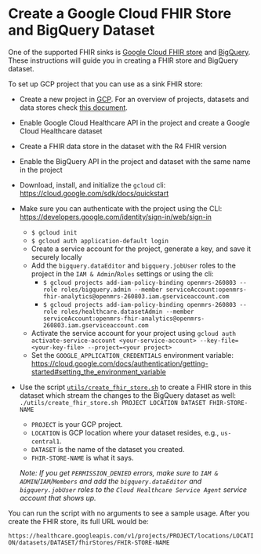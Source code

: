 # Create a Google Cloud FHIR Store and BigQuery Dataset

One of the supported FHIR sinks is
[Google Cloud FHIR store](https://cloud.google.com/healthcare/docs/concepts/fhir)
and [BigQuery](https://cloud.google.com/bigquery). These instructions will guide
you in creating a FHIR store and BigQuery dataset.

To set up GCP project that you can use as a sink FHIR store:

- Create a new project in [GCP](https://console.cloud.google.com). For an
  overview of projects, datasets and data stores check
  [this document](https://cloud.google.com/healthcare/docs/concepts/projects-datasets-data-stores).
- Enable Google Cloud Healthcare API in the project and create a Google Cloud
  Healthcare dataset
- Create a FHIR data store in the dataset with the R4 FHIR version
- Enable the BigQuery API in the project and dataset with the same name in the
  project
- Download, install, and initialize the `gcloud` cli:
  https://cloud.google.com/sdk/docs/quickstart
- Make sure you can authenticate with the project using the CLI:
  https://developers.google.com/identity/sign-in/web/sign-in
  - `$ gcloud init`
  - `$ gcloud auth application-default login`
  - Create a service account for the project, generate a key, and save it
    securely locally
  - Add the `bigquery.dataEditor` and `bigquery.jobUser` roles to the project in
    the `IAM & Admin`/`Roles` settings or using the cli:
    - `$ gcloud projects add-iam-policy-binding openmrs-260803 --role roles/bigquery.admin --member serviceAccount:openmrs-fhir-analytics@openmrs-260803.iam.gserviceaccount.com`
    - `$ gcloud projects add-iam-policy-binding openmrs-260803 --role roles/healthcare.datasetAdmin --member serviceAccount:openmrs-fhir-analytics@openmrs-260803.iam.gserviceaccount.com`
  - Activate the service account for your project using
    `gcloud auth activate-service-account <your-service-account> --key-file=<your-key-file> --project=<your project>`
  - Set the `GOOGLE_APPLICATION_CREDENTIALS` environment variable:
    https://cloud.google.com/docs/authentication/getting-started#setting_the_environment_variable
- Use the script [`utils/create_fhir_store.sh`](utils/create_fhir_store.sh) to
  create a FHIR store in this dataset which stream the changes to the BigQuery
  dataset as well:
  `./utils/create_fhir_store.sh PROJECT LOCATION DATASET FHIR-STORE-NAME`

  - `PROJECT` is your GCP project.
  - `LOCATION` is GCP location where your dataset resides, e.g., `us-central1`.
  - `DATASET` is the name of the dataset you created.
  - `FHIR-STORE-NAME` is what it says.

  _Note: If you get `PERMISSION_DENIED` errors, make sure to
  `IAM & ADMIN`/`IAM`/`Members` and add the `bigquery.dataEditor` and
  `bigquery.jobUser` roles to the `Cloud Healthcare Service Agent` service
  account that shows up._

You can run the script with no arguments to see a sample usage. After you create
the FHIR store, its full URL would be:

`https://healthcare.googleapis.com/v1/projects/PROJECT/locations/LOCATION/datasets/DATASET/fhirStores/FHIR-STORE-NAME`
